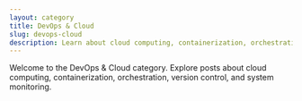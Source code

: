 ```yaml
---
layout: category
title: DevOps & Cloud
slug: devops-cloud
description: Learn about cloud computing, containerization, orchestration, and DevOps best practices.
---
```


Welcome to the DevOps & Cloud category. Explore posts about cloud computing, containerization, orchestration, version control, and system monitoring.
